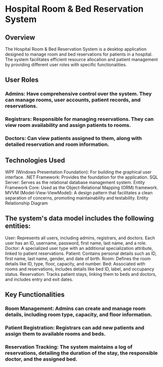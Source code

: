 # Hospital Room & Bed Reservation System
## Overview
The Hospital Room & Bed Reservation System is a desktop application designed to manage room and bed reservations for patients in a hospital. The system facilitates efficient resource allocation and patient management by providing different user roles with specific functionalities.

## User Roles
### Admins: Have comprehensive control over the system. They can manage rooms, user accounts, patient records, and reservations.
### Registrars: Responsible for managing reservations. They can view room availability and assign patients to rooms.
### Doctors: Can view patients assigned to them, along with detailed reservation and room information.

## Technologies Used
WPF (Windows Presentation Foundation): For building the graphical user interface.
.NET Framework: Provides the foundation for the application.
SQL Server: Serves as the relational database management system.
Entity Framework Core: Used as the Object-Relational Mapping (ORM) framework.
MVVM (Model-View-ViewModel): A design pattern that facilitates a clean separation of concerns, promoting maintainability and testability.
Entity Relationship Diagram

## The system's data model includes the following entities:

User: Represents all users, including admins, registrars, and doctors. Each user has an ID, username, password, first name, last name, and a role.
Doctor: A specialized user type with an additional specialization attribute, linked to patient reservations.
Patient: Contains personal details such as ID, first name, last name, gender, and date of birth.
Room: Defines the room details like ID, type, floor, capacity, and number.
Bed: Associated with rooms and reservations, includes details like bed ID, label, and occupancy status.
Reservation: Tracks patient stays, linking them to beds and doctors, and includes entry and exit dates.

## Key Functionalities
### Room Management: Admins can create and manage room details, including room type, capacity, and floor information.
### Patient Registration: Registrars can add new patients and assign them to available rooms and beds.
### Reservation Tracking: The system maintains a log of reservations, detailing the duration of the stay, the responsible doctor, and the assigned bed.
